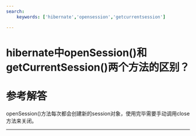 ```yaml
---
search:
    keywords: ['hibernate','opensession','getcurrentsession']

---
```




# hibernate中openSession()和getCurrentSession()两个方法的区别？


# 参考解答

openSession()方法每次都会创建新的session对象，使用完毕需要手动调用close方法来关闭。



---